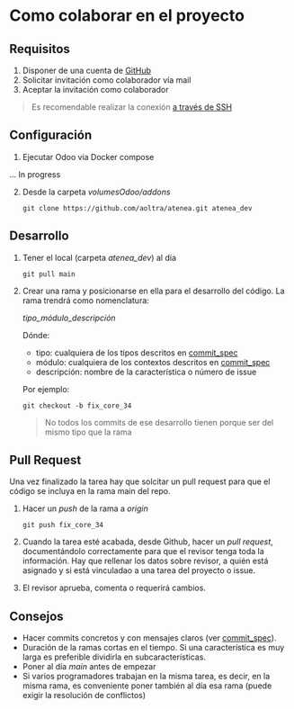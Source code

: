 # Como colaborar en el proyecto

## Requisitos

1. Disponer de una cuenta de [GitHub](www.github.com)
2. Solicitar invitación como colaborador vía mail
3. Aceptar la invitación como colaborador

 > Es recomendable realizar la conexión [a través de SSH](https://docs.github.com/en/authentication/connecting-to-github-with-ssh)

## Configuración

1. Ejecutar Odoo via Docker compose 

... In progress

2. Desde la carpeta _volumesOdoo/addons_

   ``` 
   git clone https://github.com/aoltra/atenea.git atenea_dev
   ```

## Desarrollo

1. Tener el local (carpeta _atenea_dev_) al día

   ``` 
   git pull main
   ```

2. Crear una rama y posicionarse en ella para el desarrollo del código. La rama trendrá como nomenclatura:

   _tipo_módulo_descripción_
 
   Dónde:

   * tipo: cualquiera de los tipos descritos en [commit_spec](./commit_spec.md)
   * módulo: cualquiera de los contextos descritos en [commit_spec](./commit_spec.md)
   * descripción: nombre de la característica o número de issue 

   Por ejemplo:

   ```
   git checkout -b fix_core_34
   ```

   > No todos los commits de ese desarrollo tienen porque ser del mismo tipo que la rama

  ## Pull Request

  Una vez finalizado la tarea hay que solcitar un pull request para que el código se incluya en la rama main del repo.

  1. Hacer un _push_ de la rama a _origin_

     ```
     git push fix_core_34
     ```
  2. Cuando la tarea esté acabada, desde Github, hacer un _pull request_, documentándolo correctamente para que el revisor tenga toda la información. Hay que rellenar los datos sobre revisor, a quién está asignado y si está vinculadao a una tarea del proyecto o issue.

  3. El revisor aprueba, comenta o requerirá cambios.

  ## Consejos

  * Hacer commits concretos y con mensajes claros (ver [commit_spec](./commit_spec.md)).
  * Duración de la ramas cortas en el tiempo. Si una característica es muy larga es preferible dividirla en subcaracterísticas.
  * Poner al día _main_ antes de empezar
  * Si varios programadores trabajan en la misma tarea, es decir, en la misma rama, es conveniente poner también al día esa rama (puede exigir la resolución de conflictos)